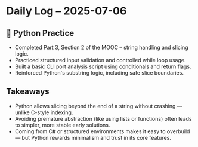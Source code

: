 # Daily Log – 2025-07-06

## 🐍 Python Practice

- Completed Part 3, Section 2 of the MOOC – string handling and slicing logic.
- Practiced structured input validation and controlled while loop usage.
- Built a basic CLI port analysis script using conditionals and return flags.
- Reinforced Python's substring logic, including safe slice boundaries.

## Takeaways

- Python allows slicing beyond the end of a string without crashing — unlike C-style indexing.
- Avoiding premature abstraction (like using lists or functions) often leads to simpler, more stable early solutions.
- Coming from C# or structured environments makes it easy to overbuild — but Python rewards minimalism and trust in its core features.